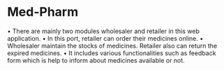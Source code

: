 # Med-Pharm

•	There are mainly two modules wholesaler and retailer in this web application.
•	In this port, retailer can order their medicines online. 
•	Wholesaler maintain the stocks of medicines. Retailer also can return the expired medicines.
•	It includes various functionalities such as feedback form which is help to inform about medicines available or not.
